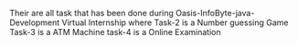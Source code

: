 Their are all task that has been done during Oasis-InfoByte-java-Development Virtual Internship where
Task-2 is a Number guessing Game 
Task-3 is a ATM Machine
task-4 is a Online Examination
